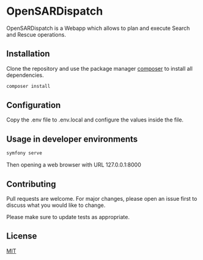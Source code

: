 # OpenSARDispatch

OpenSARDispatch is a Webapp which allows to plan and execute Search and Rescue operations.

## Installation

Clone the repository and use the package manager [composer](https://getcomposer.org/) to install all dependencies.

```bash
composer install
```

## Configuration

Copy the .env file to .env.local and configure the values inside the file.

## Usage in developer environments

```php
symfony serve
```

Then opening a web browser with URL 127.0.0.1:8000

## Contributing
Pull requests are welcome. For major changes, please open an issue first to discuss what you would like to change.

Please make sure to update tests as appropriate.

## License
[MIT](https://choosealicense.com/licenses/mit/)

